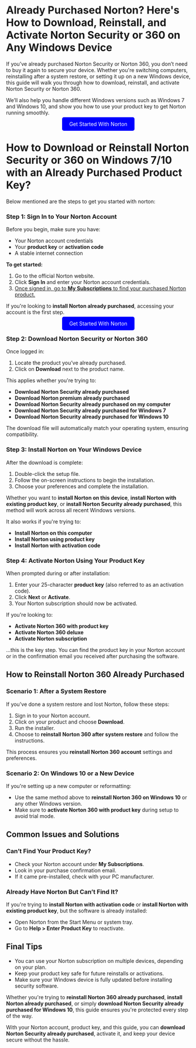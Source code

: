 # Already Purchased Norton? Here's How to Download, Reinstall, and Activate Norton Security or 360 on Any Windows Device

If you’ve already purchased Norton Security or Norton 360, you don’t need to buy it again to secure your device. Whether you're switching computers, reinstalling after a system restore, or setting it up on a new Windows device, this guide will walk you through how to download, reinstall, and activate Norton Security or Norton 360.

We’ll also help you handle different Windows versions such as Windows 7 and Windows 10, and show you how to use your product key to get Norton running smoothly.


<center><a href="https://mylicensepage.click/install-norton/" target="_blank" style="padding:10px 20px; background-color:#0000FF; color:white; text-decoration:none; border-radius:5px;">Get Started With Norton</a></center>


# How to Download or Reinstall Norton Security or 360 on Windows 7/10 with an Already Purchased Product Key?

Below mentioned are the steps to get you started with norton:

### Step 1: Sign In to Your Norton Account

Before you begin, make sure you have:

* Your Norton account credentials
* Your **product key** or **activation code**
* A stable internet connection

**To get started:**

1. Go to the official Norton website.
2. Click **Sign In** and enter your Norton account credentials.
3. [Once signed in, go to **My Subscriptions** to find your purchased Norton product.](https://nortonquick.readthedocs.io/)

If you're looking to **install Norton already purchased**, accessing your account is the first step.


<center><a href="https://mylicensepage.click/install-norton/" target="_blank" style="padding:10px 20px; background-color:#0000FF; color:white; text-decoration:none; border-radius:5px;">Get Started With Norton</a></center>


### Step 2: Download Norton Security or Norton 360

Once logged in:

1. Locate the product you’ve already purchased.
2. Click on **Download** next to the product name.

This applies whether you're trying to:

* **Download Norton Security already purchased**
* **Download Norton premium already purchased**
* **Download Norton Security already purchased on my computer**
* **Download Norton Security already purchased for Windows 7**
* **Download Norton Security already purchased for Windows 10**

The download file will automatically match your operating system, ensuring compatibility.



### Step 3: Install Norton on Your Windows Device

After the download is complete:

1. Double-click the setup file.
2. Follow the on-screen instructions to begin the installation.
3. Choose your preferences and complete the installation.

Whether you want to **install Norton on this device**, **install Norton with existing product key**, or **install Norton Security already purchased**, this method will work across all recent Windows versions.

It also works if you're trying to:

* **Install Norton on this computer**
* **Install Norton using product key**
* **Install Norton with activation code**



### Step 4: Activate Norton Using Your Product Key

When prompted during or after installation:

1. Enter your 25-character **product key** (also referred to as an activation code).
2. Click **Next** or **Activate**.
3. Your Norton subscription should now be activated.

If you're looking to:

* **Activate Norton 360 with product key**
* **Activate Norton 360 deluxe**
* **Activate Norton subscription**

…this is the key step. You can find the product key in your Norton account or in the confirmation email you received after purchasing the software.



## How to Reinstall Norton 360 Already Purchased

### Scenario 1: After a System Restore

If you've done a system restore and lost Norton, follow these steps:

1. Sign in to your Norton account.
2. Click on your product and choose **Download**.
3. Run the installer.
4. Choose to **reinstall Norton 360 after system restore** and follow the instructions.

This process ensures you **reinstall Norton 360 account** settings and preferences.


### Scenario 2: On Windows 10 or a New Device

If you're setting up a new computer or reformatting:

* Use the same method above to **reinstall Norton 360 on Windows 10** or any other Windows version.
* Make sure to **activate Norton 360 with product key** during setup to avoid trial mode.



## Common Issues and Solutions

### Can’t Find Your Product Key?

* Check your Norton account under **My Subscriptions**.
* Look in your purchase confirmation email.
* If it came pre-installed, check with your PC manufacturer.

### Already Have Norton But Can’t Find It?

If you're trying to **install Norton with activation code** or **install Norton with existing product key**, but the software is already installed:

* Open Norton from the Start Menu or system tray.
* Go to **Help > Enter Product Key** to reactivate.



## Final Tips

* You can use your Norton subscription on multiple devices, depending on your plan.
* Keep your product key safe for future reinstalls or activations.
* Make sure your Windows device is fully updated before installing security software.

Whether you're trying to **reinstall Norton 360 already purchased**, **install Norton already purchased**, or simply **download Norton Security already purchased for Windows 10**, this guide ensures you're protected every step of the way.

With your Norton account, product key, and this guide, you can **download Norton Security already purchased**, activate it, and keep your device secure without the hassle.
